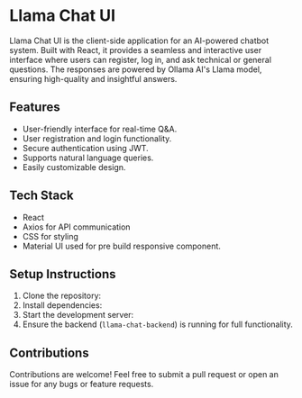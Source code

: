 # Llama Chat UI

Llama Chat UI is the client-side application for an AI-powered chatbot system. Built with React, it provides a seamless and interactive user interface where users can register, log in, and ask technical or general questions. The responses are powered by Ollama AI's Llama model, ensuring high-quality and insightful answers.

## Features
- User-friendly interface for real-time Q&A.
- User registration and login functionality.
- Secure authentication using JWT.
- Supports natural language queries.
- Easily customizable design.

## Tech Stack
- React
- Axios for API communication
- CSS for styling
- Material UI used for pre build responsive component.

## Setup Instructions
1. Clone the repository:
2. Install dependencies:
3. Start the development server:
4. Ensure the backend (`llama-chat-backend`) is running for full functionality.

## Contributions
Contributions are welcome! Feel free to submit a pull request or open an issue for any bugs or feature requests.
